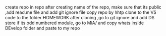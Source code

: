 create repo
in repo after creating name of the repo, make sure that its public ,add read.me file and add git ignore file
copy repo by hhtp
clone to the VS code to the folder HOMEWORK
after cloning ,go to git ignore and add DS store
if its odd numbered module, go to MiA/ and copy whats inside DEvelop folder and paste to my repo